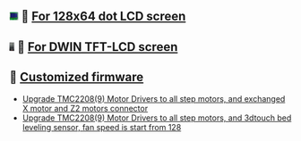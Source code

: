 ## ![](../../../LCD12864.jpg) :file_folder: [For 128x64 dot LCD screen](./LCD12864/)
## ![](../../../LCDDWIN.jpg) :file_folder: [For DWIN TFT-LCD screen](./LCD_DWIN/)
## :file_folder: [Customized firmware](./Customize/)
- [Upgrade TMC2208(9) Motor Drivers to all step motors, and exchanged X motor and Z2 motors connector](./Customize/Z9M3_ZM3E4_TITAN_TMC220x%40ALL_EXCHANGEX%26Z2_V6_0_0_en.zip)
- [Upgrade TMC2208(9) Motor Drivers to all step motors, and 3dtouch bed leveling sensor, fan speed is start from 128](./Customize/Z9M3_ZM3E4_TMC220x%40ALL_3DTouch_FAN128.zip)
